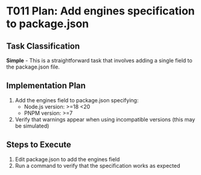 # T011 Plan: Add engines specification to package.json

## Task Classification

**Simple** - This is a straightforward task that involves adding a single field to the package.json file.

## Implementation Plan

1. Add the engines field to package.json specifying:
   - Node.js version: >=18 <20
   - PNPM version: >=7
2. Verify that warnings appear when using incompatible versions (this may be simulated)

## Steps to Execute

1. Edit package.json to add the engines field
2. Run a command to verify that the specification works as expected
